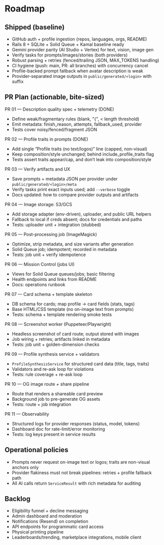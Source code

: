 # Roadmap

## Shipped (baseline)

- GitHub auth + profile ingestion (repos, languages, orgs, README)
- Rails 8 + SQLite + Solid Queue + Kamal baseline ready
- Gemini provider parity (AI Studio + Vertex) for text, vision, image gen
- Verify tasks for prompts/images/stories (both providers)
- Robust parsing + retries (fenced/trailing JSON, MAX_TOKENS handling)
- CI hygiene (push: main, PR: all branches) with concurrency cancel
- Profile-backed prompt fallback when avatar description is weak
- Provider-separated image outputs in `public/generated/<login>` with suffix

## PR Plan (actionable, bite-sized)

PR 01 — Description quality spec + telemetry (DONE)

- Define weak/fragmentary rules (blank, "{", < length threshold)
- Emit metadata: finish_reason, attempts, fallback_used, provider
- Tests cover noisy/fenced/fragment JSON

PR 02 — Profile traits in prompts (DONE)

- Add single “Profile traits (no text/logos)” line (capped, non-visual)
- Keep composition/style unchanged; behind include_profile_traits flag
- Tests assert traits appear/cap, and don’t leak into composition/style

PR 03 — Verify artifacts and UX

- Save prompts + metadata JSON per provider under `public/generated/<login>/meta`
- Verify tasks print exact inputs used; add `--verbose` toggle
- Docs updated: how to compare provider outputs and artifacts

PR 04 — Image storage: S3/GCS

- Add storage adapter (env-driven), uploader, and public URL helpers
- Fallback to local if creds absent; docs for credentials and paths
- Tests: uploader unit + integration (stubbed)

PR 05 — Post-processing job (ImageMagick)

- Optimize, strip metadata, and size variants after generation
- Solid Queue job; idempotent; recorded in metadata
- Tests: job unit + verify idempotence

PR 06 — Mission Control (jobs UI)

- Views for Solid Queue queues/jobs; basic filtering
- Health endpoints and links from README
- Docs: operations runbook

PR 07 — Card schema + template skeleton

- DB schema for cards; map profile → card fields (stats, tags)
- Base HTML/CSS template (no on-image text from prompts)
- Tests: schema + template rendering smoke tests

PR 08 — Screenshot worker (Puppeteer/Playwright)

- Headless screenshot of card route; output stored with images
- Job wiring + retries; artifacts linked in metadata
- Tests: job unit + golden-dimension checks

PR 09 — Profile synthesis service + validators

- `ProfileSynthesisService` for structured card data (title, tags, traits)
- Validators and re-ask loop for violations
- Tests: rule coverage + re-ask loop

PR 10 — OG image route + share pipeline

- Route that renders a shareable card preview
- Background job to pre-generate OG assets
- Tests: route + job integration

PR 11 — Observability

- Structured logs for provider responses (status, model, tokens)
- Dashboard doc for rate-limit/error monitoring
- Tests: log keys present in service results

## Operational policies

- Prompts never request on-image text or logos; traits are non-visual anchors only
- Provider flakiness must not break pipelines: retries + profile fallback path
- All AI calls return `ServiceResult` with rich metadata for auditing

## Backlog

- Eligibility funnel + decline messaging
- Admin dashboard and moderation
- Notifications (Resend) on completion
- API endpoints for programmatic card access
- Physical printing pipeline
- Leaderboards/trending, marketplace integrations, mobile client
